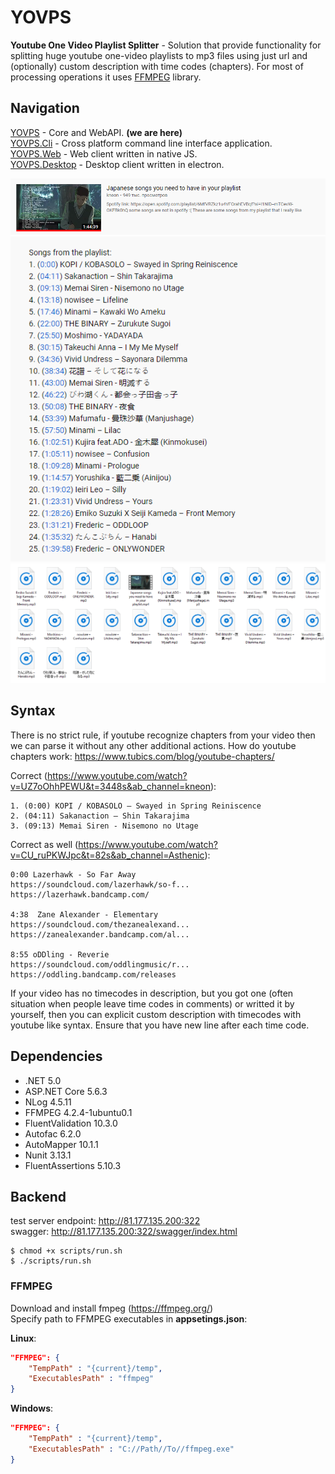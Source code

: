 # YOVPS
**Youtube One Video Playlist Splitter** - Solution that provide functionality for splitting huge youtube one-video playlists to mp3 files using just url and (optionally) custom  description with time codes (chapters). For most of processing operations it uses [FFMPEG](https://www.ffmpeg.org/) library.

## Navigation
[YOVPS](https://github.com/bubuntoid/YOVPS/) - Core and WebAPI. **(we are here)**<br>
[YOVPS.Cli](https://github.com/bubuntoid/YOVPS.CLI/) - Cross platform command line interface application.<br>
[YOVPS.Web](#) - Web client written in native JS.<br>
[YOVPS.Desktop](#) - Desktop client written in electron.<br>

![](./assets/Screenshot_1.png)
![](./assets/Screenshot_2.png)
![](./assets/Screenshot_3.png)

## Syntax
There is no strict rule, if youtube recognize chapters from your video then we can parse it without any other additional actions.
How do youtube chapters work: https://www.tubics.com/blog/youtube-chapters/

Correct (https://www.youtube.com/watch?v=UZ7oOhhPEWU&t=3448s&ab_channel=kneon):
```
1. (0:00) KOPI / KOBASOLO – Swayed in Spring Reiniscence
2. (04:11) Sakanaction – Shin Takarajima
3. (09:13) Memai Siren - Nisemono no Utage
```
Correct as well (https://www.youtube.com/watch?v=CU_ruPKWJpc&t=82s&ab_channel=Asthenic):
```
0:00 Lazerhawk - So Far Away 
https://soundcloud.com/lazerhawk/so-f...
https://lazerhawk.bandcamp.com/

4:38  Zane Alexander - Elementary
https://soundcloud.com/thezanealexand...
https://zanealexander.bandcamp.com/al...

8:55 oDDling - Reverie
https://soundcloud.com/oddlingmusic/r...
https://oddling.bandcamp.com/releases
```
If your video has no timecodes in description, but you got one (often situation when people leave time codes in comments) or writted it by yourself, then you can explicit custom description with timecodes with youtube like syntax.
Ensure that you have new line after each time code.

## Dependencies
* .NET 5.0
* ASP.NET Core 5.6.3
* NLog 4.5.11
* FFMPEG 4.2.4-1ubuntu0.1
* FluentValidation 10.3.0
* Autofac 6.2.0
* AutoMapper 10.1.1
* Nunit 3.13.1
* FluentAssertions 5.10.3

## Backend
test server endpoint: http://81.177.135.200:322 </br>
swagger: http://81.177.135.200:322/swagger/index.html

```
$ chmod +x scripts/run.sh
$ ./scripts/run.sh
```

### **FFMPEG**
Download and install fmpeg (https://ffmpeg.org/)<br>
Specify path to FFMPEG executables in **appsetings.json**:

**Linux**:
```json
"FFMPEG": {
    "TempPath" : "{current}/temp",
    "ExecutablesPath" : "ffmpeg"
}
```
**Windows**:
```json
"FFMPEG": {
    "TempPath" : "{current}/temp",
    "ExecutablesPath" : "C://Path//To//ffmpeg.exe"
}
```
